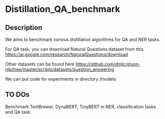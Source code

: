 # Distillation_QA_benchmark



## Description 

We aims to benchmark various distillation algorithms for QA and NER tasks. 

For QA task, you can download Natural Questions dataset from this https://ai.google.com/research/NaturalQuestions/download

Other datasets can be found here https://github.com/dmlc/gluon-nlp/tree/master/scripts/datasets/question_answering

We can put code for experiments in directory /models



## TO DOs

Benchmark TextBrewer, DynaBERT, TinyBERT in NER, classification tasks and QA task.